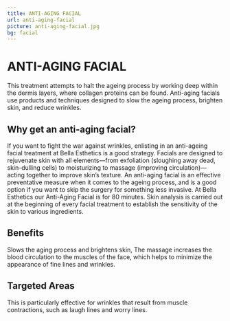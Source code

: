 ```yaml
---
title: ANTI-AGING FACIAL
url: anti-aging-facial
picture: anti-aging-facial.jpg
bg: facial
---
```


# ANTI-AGING FACIAL
This treatment attempts to halt the ageing process by working deep within the dermis layers, where collagen proteins can be found.
Anti-aging facials use products and techniques designed to slow the ageing process, brighten skin, and reduce wrinkles.

## Why get an anti-aging facial?
If you want to fight the war against wrinkles, enlisting in an anti-ageing facial treatment at Bella Esthetics is a good strategy. Facials are designed to rejuvenate skin with all elements—from exfoliation (sloughing away dead, skin-dulling cells) to moisturizing to massage (improving circulation)—acting together to improve skin’s texture. An anti-aging facial is an effective preventative measure when it comes to the ageing process, and is a good option if you want to skip the surgery for something less invasive. 
At Bella Esthetics our Anti-Aging Facial is for 80 minutes. Skin analysis is carried out at the beginning of every facial treatment to establish the sensitivity of the skin to various ingredients.

## Benefits
Slows the aging process and brightens skin, The massage increases the blood circulation to the muscles of the face, which helps to minimize the appearance of fine lines and wrinkles.

## Targeted Areas
This is particularly effective for wrinkles that result from muscle contractions, such as laugh lines and worry lines.
